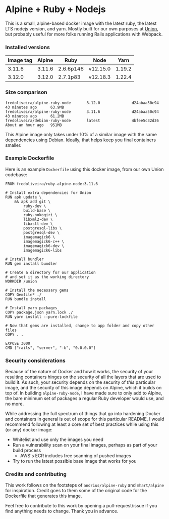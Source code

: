 # Alpine + Ruby + Nodejs

This is a small, alpine-based docker image with the latest ruby, the latest LTS nodejs version, and yarn. Mostly built for our own purposes at [Union](https://union.vc), but probably useful for more folks running Rails applications with Webpack.

### Installed versions

| Image tag | Alpine | Ruby      | Node     | Yarn   |
| --------- | ------ | --------- | -------- | ------ |
| 3.11.6    | 3.11.6 | 2.6.6p146 | v12.15.0 | 1.19.2 |
| 3.12.0    | 3.12.0 | 2.7.1p83  | v12.18.3 | 1.22.4 |

### Size comparison

```
fredoliveira/alpine-ruby-node       3.12.0              d24abaa50c94        43 minutes ago      63.9MB
fredoliveira/alpine-ruby-node       3.11.6              d24abaa50c94        43 minutes ago      61.2MB
fredoliveira/debian-ruby-node       latest              4bfee5c32d36        About an hour ago   951MB
```

This Alpine image only takes under 10% of a similar image with the same dependencies using Debian. Ideally, that helps keep you final containers smaller.

### Example Dockerfile

Here is an example `Dockerfile` using this docker image, from our own Union codebase:

```
FROM fredoliveira/ruby-alpine-node:3.11.6

# Install extra dependencies for Union
RUN apk update \
    && apk add git \
        ruby-dev \
        build-base \
        ruby-nokogiri \
        libxml2-dev \
        libxslt-dev \
        postgresql-libs \
        postgresql-dev \
        imagemagick6 \
        imagemagick6-c++ \
        imagemagick6-dev \
        imagemagick6-libs

# Install bundler
RUN gem install bundler

# Create a directory for our application
# and set it as the working directory
WORKDIR /union

# Install the necessary gems
COPY Gemfile* ./
RUN bundle install

# Install yarn packages
COPY package.json yarn.lock ./
RUN yarn install --pure-lockfile

# Now that gems are installed, change to app folder and copy other files
COPY . .

EXPOSE 3000
CMD ["rails", "server", "-b", "0.0.0.0"]

```

### Security considerations

Because of the nature of Docker and how it works, the security of your resulting containers hinges on the security of all the layers that are used to build it. As such, your security depends on the security of _this_ particular image, and the security of this image depends on Alpine, which it builds on top of. In building `alpine-ruby-node`, I have made sure to only add to Alpine, the bare minimum set of packages a regular Ruby developer would use, and no more.

While addressing the full spectrum of things that go into hardening Docker and containers in general is out of scope for this particular README, I would recommend following at least a core set of best practices while using this (or any) docker image:

- Whitelist and use only the images you need
- Run a vulnerability scan on your final images, perhaps as part of your build process
  - AWS's ECR includes free scanning of pushed images
- Try to run the latest possible base image that works for you

### Credits and contributing

This work follows on the footsteps of `andrius/alpine-ruby` and `mhart/alpine` for inspiration. Credit goes to them some of the original code for the Dockerfile that generates this image.

Feel free to contribute to this work by opening a pull-request/issue if you find anything needs to change. Thank you in advance.
